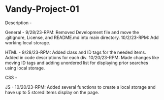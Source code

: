 # Vandy-Project-01

Description - 

General - 
9/28/23-RPM: Removed Development file and move the .gitignore, License, and README.md into main directory.
10/2/23-RPM: Add working local storage.

HTML - 
9/28/23-RPM: Added class and ID tags for the needed items. Added in code descriptions for each div.
10/20/23-RPM: Made changes like moving ID tags and adding unordered list for displaying prior searches using local storage.

CSS - 


JS -
10/20/23-RPM: Added several functions to create a local storage and have up to 5 stored items display on the page.
